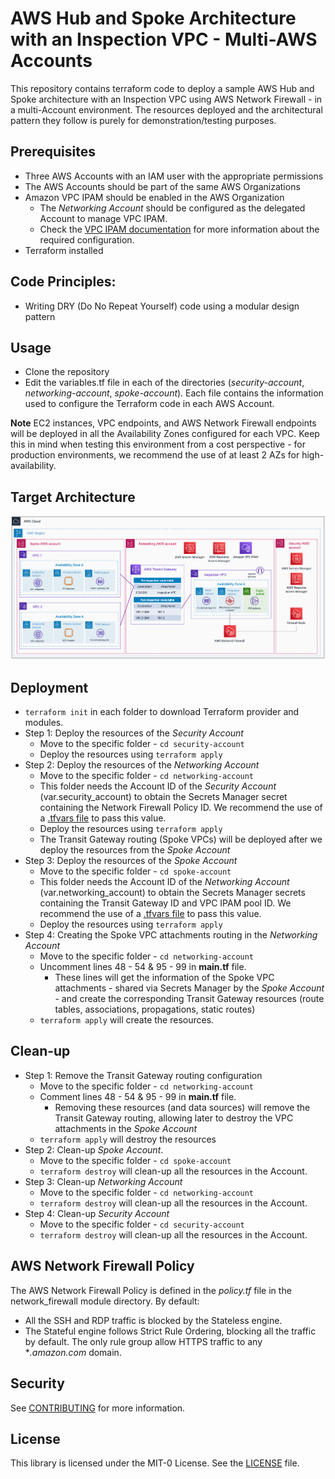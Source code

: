 # AWS Hub and Spoke Architecture with an Inspection VPC - Multi-AWS Accounts

This repository contains terraform code to deploy a sample AWS Hub and Spoke architecture with an Inspection VPC using AWS Network Firewall - in a multi-Account environment. The resources deployed and the architectural pattern they follow is purely for demonstration/testing purposes.

## Prerequisites
* Three AWS Accounts with an IAM user with the appropriate permissions
* The AWS Accounts should be part of the same AWS Organizations
* Amazon VPC IPAM should be enabled in the AWS Organization
    * The *Networking Account* should be configured as the delegated Account to manage VPC IPAM.
    * Check the [VPC IPAM documentation](https://docs.aws.amazon.com/vpc/latest/ipam/enable-integ-ipam.html) for more information about the required configuration.
* Terraform installed

## Code Principles:
* Writing DRY (Do No Repeat Yourself) code using a modular design pattern

## Usage
* Clone the repository
* Edit the variables.tf file in each of the directories (*security-account*, *networking-account*, *spoke-account*). Each file contains the information used to configure the Terraform code in each AWS Account.

**Note** EC2 instances, VPC endpoints, and AWS Network Firewall endpoints will be deployed in all the Availability Zones configured for each VPC. Keep this in mind when testing this environment from a cost perspective - for production environments, we recommend the use of at least 2 AZs for high-availability.

## Target Architecture

![Architecture diagram](../images/multi_account.png)

## Deployment

* `terraform init` in each folder to download Terraform provider and modules.
* Step 1: Deploy the resources of the *Security Account*
    * Move to the specific folder - `cd security-account`
    * Deploy the resources using `terraform apply`
* Step 2: Deploy the resources of the *Networking Account*
    * Move to the specific folder - `cd networking-account`
    * This folder needs the Account ID of the *Security Account* (var.security_account) to obtain the Secrets Manager secret containing the Network Firewall Policy ID. We recommend the use of a [.tfvars file](https://developer.hashicorp.com/terraform/language/values/variables#variable-definitions-tfvars-files:~:text=several%20different%20variables.-,Variable%20Definitions%20(.tfvars)%20Files,-To%20set%20lots) to pass this value.
    * Deploy the resources using `terraform apply`
    * The Transit Gateway routing (Spoke VPCs) will be deployed after we deploy the resources from the *Spoke Account*
* Step 3: Deploy the resources of the *Spoke Account*
    * Move to the specific folder - `cd spoke-account`
    * This folder needs the Account ID of the *Networking Account* (var.networking_account) to obtain the Secrets Manager secrets containing the Transit Gateway ID and VPC IPAM pool ID. We recommend the use of a [.tfvars file](https://developer.hashicorp.com/terraform/language/values/variables#variable-definitions-tfvars-files:~:text=several%20different%20variables.-,Variable%20Definitions%20(.tfvars)%20Files,-To%20set%20lots) to pass this value.
    * Deploy the resources using `terraform apply`
* Step 4: Creating the Spoke VPC attachments routing in the *Networking Account*
    * Move to the specific folder - `cd networking-account`
    * Uncomment lines 48 - 54 & 95 - 99 in **main.tf** file. 
        * These lines will get the information of the Spoke VPC attachments - shared via Secrets Manager by the *Spoke Account* - and create the corresponding Transit Gateway resources (route tables, associations, propagations, static routes)
    * `terraform apply` will create the resources.

## Clean-up

* Step 1: Remove the Transit Gateway routing configuration
    * Move to the specific folder - `cd networking-account`
    * Comment lines 48 - 54 & 95 - 99 in **main.tf** file.
        * Removing these resources (and data sources) will remove the Transit Gateway routing, allowing later to destroy the VPC attachments in the *Spoke Account*
    * `terraform apply` will destroy the resources
* Step 2: Clean-up *Spoke Account*.
    * Move to the specific folder - `cd spoke-account`
    * `terraform destroy` will clean-up all the resources in the Account.
* Step 3: Clean-up *Networking Account*
    * Move to the specific folder - `cd networking-account`
    * `terraform destroy` will clean-up all the resources in the Account. 
* Step 4: Clean-up *Security Account*
    * Move to the specific folder - `cd security-account`
    * `terraform destroy` will clean-up all the resources in the Account. 

## AWS Network Firewall Policy

The AWS Network Firewall Policy is defined in the *policy.tf* file in the network_firewall module directory. By default:

* All the SSH and RDP traffic is blocked by the Stateless engine.
* The Stateful engine follows Strict Rule Ordering, blocking all the traffic by default. The only rule group allow HTTPS traffic to any **.amazon.com* domain.

## Security

See [CONTRIBUTING](../CONTRIBUTING.md) for more information.

## License

This library is licensed under the MIT-0 License. See the [LICENSE](../LICENSE) file.